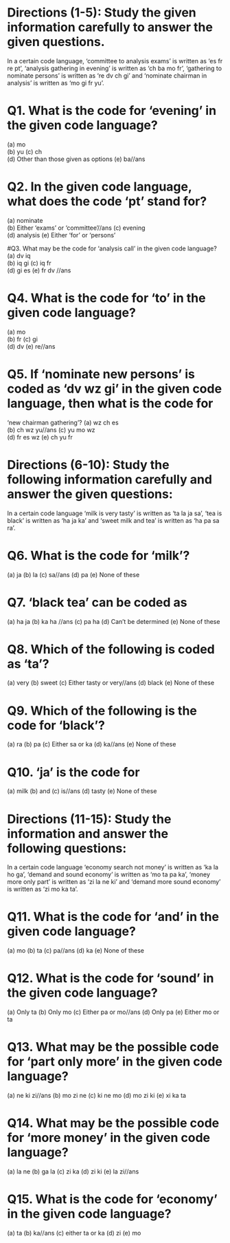 # Directions (1-5): Study the given information carefully to answer the given questions.

In a certain code language, 
‘committee to analysis exams’ is written as ‘es fr re pt’, 
‘analysis gathering in evening’ is written as ‘ch ba mo fr’, 
‘gathering to nominate persons’ is written as ‘re dv ch gi’ and 
‘nominate chairman in analysis’ is written as ‘mo gi fr yu’.

 # Q1. What is the code for ‘evening’ in the given code language?
(a) mo   
(b) yu
(c) ch   
(d) Other than those given as options 
(e) ba//ans

 # Q2. In the given code language, what does the code ‘pt’ stand for? 
(a) nominate   
(b) Either ‘exams’ or ‘committee’//ans
(c) evening    
(d) analysis
(e) Either ‘for’ or ‘persons’

 #Q3. What may be the code for ‘analysis call’ in the given code language? 
(a) dv iq   
(b) iq gi
(c) iq fr   
(d) gi es 
(e) fr dv //ans

 # Q4. What is the code for ‘to’ in the given code language? 
(a) mo   
(b) fr
(c) gi   
(d) dv
(e) re//ans

 # Q5. If ‘nominate new persons’ is coded as ‘dv wz gi’ in the given code language, then what is the code for 
 ‘new chairman gathering’? 
(a) wz ch es   
(b) ch wz yu//ans
(c) yu mo wz  
(d) fr es wz 
(e) ch yu fr
# Directions (6-10): Study the following information carefully and answer the given questions:

In a certain code language ‘milk is very tasty’ is written as ‘ta la ja sa’, ‘tea is black’ is written as ‘ha ja ka’ and ‘sweet milk and tea’ is written as ‘ha pa sa ra’.

# Q6. What is the code for ‘milk’?
(a) ja
(b) la
(c) sa//ans
(d) pa
(e) None of these

# Q7. ‘black tea’ can be coded as
(a) ha ja 
(b) ka ha //ans
(c) pa ha 
(d) Can’t be determined
(e) None of these

# Q8. Which of the following is coded as ‘ta’?
(a) very 
(b) sweet
(c) Either tasty or very//ans
(d) black
(e) None of these

# Q9. Which of the following is the code for ‘black’?
(a) ra
(b) pa
(c) Either sa or ka
(d) ka//ans
(e) None of these

# Q10. ‘ja’ is the code for
(a) milk
(b) and
(c) is//ans
(d) tasty
(e) None of these
# Directions (11-15): Study the information and answer the following questions:

In a certain code language 
‘economy search not money’ is written as ‘ka la ho ga’,
‘demand and sound economy’ is written as ‘mo ta pa ka’,
‘money more only part’ is written as ‘zi la ne ki’ and 
‘demand more sound economy’ is written as ‘zi mo ka ta’.

# Q11. What is the code for ‘and’ in the given code language?
(a) mo
(b) ta
(c) pa//ans
(d) ka
(e) None of these

# Q12. What is the code for ‘sound’ in the given code language?
(a) Only ta
(b) Only mo
(c) Either pa or mo//ans
(d) Only pa
(e) Either mo or ta

# Q13. What may be the possible code for ‘part only more’ in the given code language?
(a) ne ki zi//ans
(b) mo zi ne
(c) ki ne mo
(d) mo zi ki
(e) xi ka ta

# Q14. What may be the possible code for ‘more money’ in the given code language?
(a) la ne
(b) ga la
(c) zi ka
(d) zi ki
(e) la zi//ans

# Q15. What is the code for ‘economy’ in the given code language?
(a) ta
(b) ka//ans
(c) either ta or ka
(d) zi
(e) mo
  







